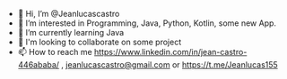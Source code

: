 - 👋 Hi, I’m @Jeanlucascastro
- 👀 I’m interested in Programming, Java, Python, Kotlin, some new App.
- 🌱 I’m currently learning Java 
- 💞️ I'm looking to collaborate on some project
- 📫 How to reach me https://www.linkedin.com/in/jean-castro-446ababa/ , jeanlucascastro@gmail.com or https://t.me/Jeanlucas155


